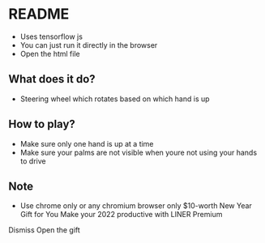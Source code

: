 # README

- Uses tensorflow js
- You can just run it directly in the browser
- Open the html file

## What does it do?

- Steering wheel which rotates based on which hand is up

## How to play?
- Make sure only one hand is up at a time
- Make sure your palms are not visible when youre not using your hands to drive

## Note
- Use chrome only or any chromium browser only
$10-worth New Year Gift for You
Make your 2022 productive
with LINER Premium

Dismiss
Open the gift
